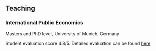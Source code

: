 ## Teaching

### International Public Economics

Masters and PhD level, University of Munich, Germany

Student evaluation score 4.8/5. Detailed evaluation can be found [here](/media/Raisa_Sherif_Teaching_Evaluation.pdf)
